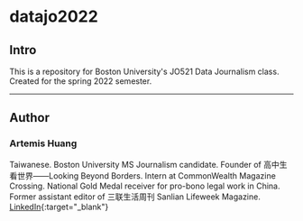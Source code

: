 # datajo2022
## Intro
This is a repository for Boston University's JO521 Data Journalism class.
Created for the spring 2022 semester.
<!-- blank line -->
----
<!-- blank line -->
## Author
### Artemis Huang
Taiwanese.
Boston University MS Journalism candidate.
Founder of 高中生看世界——Looking Beyond Borders.
Intern at CommonWealth Magazine Crossing.
National Gold Medal receiver for pro-bono legal work in China.
Former assistant editor of 三联生活周刊 Sanlian Lifeweek Magazine.
[LinkedIn](http://linkedin.com/in/artemis-huang/){:target="_blank"}
